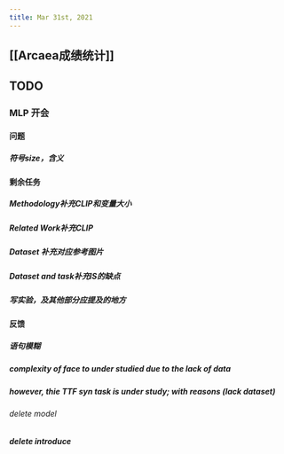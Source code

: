 ```yaml
---
title: Mar 31st, 2021
---
```


## [[Arcaea成绩统计]]
## TODO
### MLP 开会
#### 问题
##### 符号size，含义
#### 剩余任务
##### Methodology补充CLIP和变量大小
##### Related Work补充CLIP
##### Dataset 补充对应参考图片
##### Dataset and task补充IS的缺点
##### 写实验，及其他部分应提及的地方
#### 反馈
##### 语句模糊
##### complexity of face to under studied due to the lack of data
##### however, thie TTF syn task is under study; with reasons (lack dataset)
###### delete model
##### delete introduce
######
